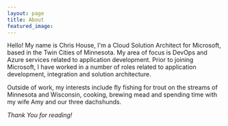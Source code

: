 ```yaml
---
layout: page
title: About
featured_image: 
---
```

Hello!  My name is Chris House, I'm a Cloud Solution Architect for Microsoft, based in the Twin Cities of Minnesota.  My area of focus is DevOps and Azure services related to application development.  Prior to joining Microsoft, I have worked in a number of roles related to application development, integration and solution architecture.

Outside of work, my interests include fly fishing for trout on the streams of Minnesota and Wisconsin, cooking, brewing mead and spending time with my wife Amy and our three dachshunds.

*Thank You for reading!*